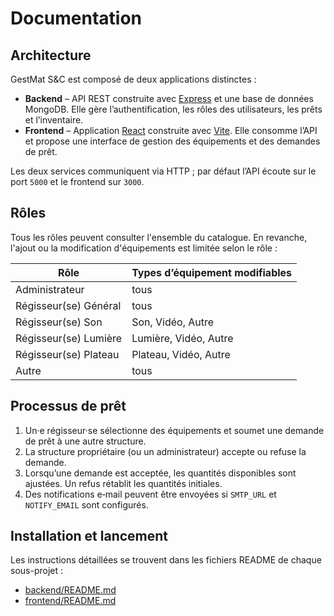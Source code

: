 # Documentation

## Architecture

GestMat S&C est composé de deux applications distinctes :

- **Backend** – API REST construite avec [Express](https://expressjs.com/) et une base de données MongoDB. Elle gère l’authentification, les rôles des utilisateurs, les prêts et l’inventaire.
- **Frontend** – Application [React](https://react.dev/) construite avec [Vite](https://vitejs.dev/). Elle consomme l’API et propose une interface de gestion des équipements et des demandes de prêt.

Les deux services communiquent via HTTP ; par défaut l’API écoute sur le port `5000` et le frontend sur `3000`.

## Rôles

Tous les rôles peuvent consulter l'ensemble du catalogue. En revanche, l'ajout ou la modification d'équipements est limitée selon le rôle :

| Rôle | Types d’équipement modifiables |
| --- | --- |
| Administrateur | tous |
| Régisseur(se) Général | tous |
| Régisseur(se) Son | Son, Vidéo, Autre |
| Régisseur(se) Lumière | Lumière, Vidéo, Autre |
| Régisseur(se) Plateau | Plateau, Vidéo, Autre |
| Autre | tous |

## Processus de prêt

1. Un·e régisseur·se sélectionne des équipements et soumet une demande de prêt à une autre structure.
2. La structure propriétaire (ou un administrateur) accepte ou refuse la demande.
3. Lorsqu’une demande est acceptée, les quantités disponibles sont ajustées. Un refus rétablit les quantités initiales.
4. Des notifications e‑mail peuvent être envoyées si `SMTP_URL` et `NOTIFY_EMAIL` sont configurés.

## Installation et lancement

Les instructions détaillées se trouvent dans les fichiers README de chaque sous-projet :

- [backend/README.md](../backend/README.md)
- [frontend/README.md](../frontend/README.md)
